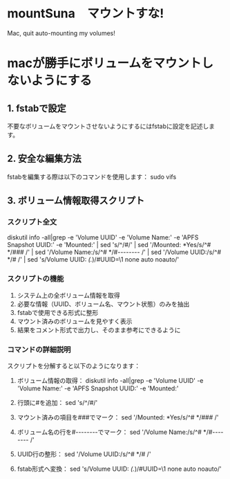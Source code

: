# mountSuna　マウントすな!
Mac, quit auto-mounting my volumes!

# macが勝手にボリュームをマウントしないようにする

## 1. fstabで設定
不要なボリュームをマウントさせないようにするにはfstabに設定を記述します。

## 2. 安全な編集方法
fstabを編集する際は以下のコマンドを使用します：
    sudo vifs

## 3. ボリューム情報取得スクリプト
### スクリプト全文
diskutil info -all|grep -e 'Volume UUID' -e 'Volume Name:' -e 'APFS Snapshot UUID:' -e 'Mounted:' | sed 's/^/#/' | sed '/Mounted: *Yes/s/^# */### /' | sed '/Volume Name:/s/^# */#-------- /' | sed '/Volume UUID:/s/^# */# /' | sed 's/Volume UUID: *\(.*\)/#UUID=\1 none auto noauto/'

### スクリプトの機能
1. システム上の全ボリューム情報を取得
2. 必要な情報（UUID、ボリューム名、マウント状態）のみを抽出
3. fstabで使用できる形式に整形
4. マウント済みのボリュームを見やすく表示
5. 結果をコメント形式で出力し、そのまま参考にできるように

### コマンドの詳細説明
スクリプトを分解すると以下のようになります：

1. ボリューム情報の取得：
    diskutil info -all|grep -e 'Volume UUID' -e 'Volume Name:' -e 'APFS Snapshot UUID:' -e 'Mounted:'

2. 行頭に#を追加：
    sed 's/^/#/'

3. マウント済みの項目を###でマーク：
    sed '/Mounted: *Yes/s/^# */### /'

4. ボリューム名の行を#--------でマーク：
    sed '/Volume Name:/s/^# */#-------- /'

5. UUID行の整形：
    sed '/Volume UUID:/s/^# */# /'

6. fstab形式へ変換：
    sed 's/Volume UUID: *\(.*\)/#UUID=\1 none auto noauto/'
